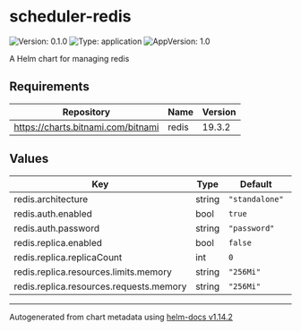 # scheduler-redis

![Version: 0.1.0](https://img.shields.io/badge/Version-0.1.0-informational?style=flat-square) ![Type: application](https://img.shields.io/badge/Type-application-informational?style=flat-square) ![AppVersion: 1.0](https://img.shields.io/badge/AppVersion-1.0-informational?style=flat-square)

A Helm chart for managing redis

## Requirements

| Repository | Name | Version |
|------------|------|---------|
| https://charts.bitnami.com/bitnami | redis | 19.3.2 |

## Values

| Key | Type | Default | Description |
|-----|------|---------|-------------|
| redis.architecture | string | `"standalone"` |  |
| redis.auth.enabled | bool | `true` |  |
| redis.auth.password | string | `"password"` |  |
| redis.replica.enabled | bool | `false` |  |
| redis.replica.replicaCount | int | `0` |  |
| redis.replica.resources.limits.memory | string | `"256Mi"` |  |
| redis.replica.resources.requests.memory | string | `"256Mi"` |  |

----------------------------------------------
Autogenerated from chart metadata using [helm-docs v1.14.2](https://github.com/norwoodj/helm-docs/releases/v1.14.2)
